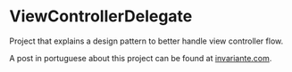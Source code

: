 # ViewControllerDelegate

Project that explains a design pattern to better handle view controller flow.

A post in portuguese about this project can be found at [invariante.com](http://invariante.com).
